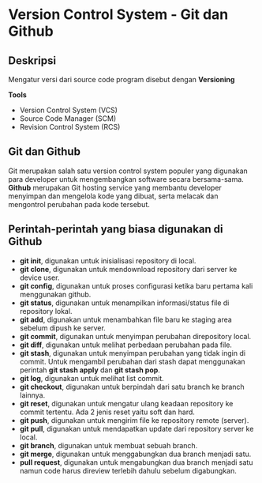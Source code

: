 # Version Control System - Git dan Github

## Deskripsi
Mengatur versi dari source code program disebut dengan **Versioning**  

**Tools**
- Version Control System (VCS)
- Source Code Manager (SCM)
- Revision Control System (RCS)

## Git dan Github
Git merupakan salah satu version control system populer yang digunakan para developer untuk mengembangkan software secara bersama-sama.  
**Github** merupakan Git hosting service yang membantu developer menyimpan dan mengelola kode yang dibuat, serta melacak dan mengontrol perubahan pada kode tersebut.

## Perintah-perintah yang biasa digunakan di Github
- **git init**, digunakan untuk inisialisasi repository di local.
- **git clone**, digunakan untuk mendownload repository dari server ke device user.
- **git config**, digunakan untuk proses configurasi ketika baru pertama kali menggunakan github.
- **git status**, digunakan untuk menampilkan informasi/status file di repository lokal.
- **git add**, digunakan untuk menambahkan file baru ke staging area sebelum dipush ke server.
- **git commit**, digunakan untuk menyimpan perubahan direpository local.
- **git diff**, digunakan untuk melihat perbedaan perubahan pada file.
- **git stash**, digunakan untuk menyimpan perubahan yang tidak ingin di commit. Untuk mengambil perubahan dari stash dapat menggunakan perintah **git stash apply** dan **git stash pop**.
- **git log**, digunakan untuk melihat list commit.
- **git checkout**, digunakan untuk berpindah dari satu branch ke branch lainnya.
- **git reset**, digunakan untuk mengatur ulang keadaan repository ke commit tertentu. Ada 2 jenis reset yaitu soft dan hard.
- **git push**, digunakan untuk mengirim file ke repository remote (server).
- **git pull**, digunakan untuk mendapatkan update dari repository server ke local.
- **git branch**, digunakan untuk membuat sebuah branch.
- **git merge**, digunakan untuk menggabungkan dua branch menjadi satu.
- **pull request**, digunakan untuk mengabungkan dua branch menjadi satu namun code harus direview terlebih dahulu sebelum digabungkan.


